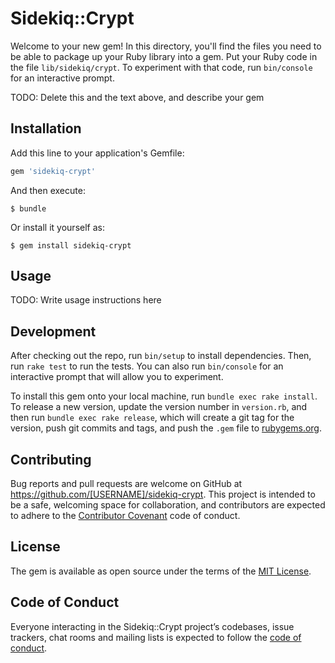 # Sidekiq::Crypt

Welcome to your new gem! In this directory, you'll find the files you need to be able to package up your Ruby library into a gem. Put your Ruby code in the file `lib/sidekiq/crypt`. To experiment with that code, run `bin/console` for an interactive prompt.

TODO: Delete this and the text above, and describe your gem

## Installation

Add this line to your application's Gemfile:

```ruby
gem 'sidekiq-crypt'
```

And then execute:

    $ bundle

Or install it yourself as:

    $ gem install sidekiq-crypt

## Usage

TODO: Write usage instructions here

## Development

After checking out the repo, run `bin/setup` to install dependencies. Then, run `rake test` to run the tests. You can also run `bin/console` for an interactive prompt that will allow you to experiment.

To install this gem onto your local machine, run `bundle exec rake install`. To release a new version, update the version number in `version.rb`, and then run `bundle exec rake release`, which will create a git tag for the version, push git commits and tags, and push the `.gem` file to [rubygems.org](https://rubygems.org).

## Contributing

Bug reports and pull requests are welcome on GitHub at https://github.com/[USERNAME]/sidekiq-crypt. This project is intended to be a safe, welcoming space for collaboration, and contributors are expected to adhere to the [Contributor Covenant](http://contributor-covenant.org) code of conduct.

## License

The gem is available as open source under the terms of the [MIT License](https://opensource.org/licenses/MIT).

## Code of Conduct

Everyone interacting in the Sidekiq::Crypt project’s codebases, issue trackers, chat rooms and mailing lists is expected to follow the [code of conduct](https://github.com/[USERNAME]/sidekiq-crypt/blob/master/CODE_OF_CONDUCT.md).
